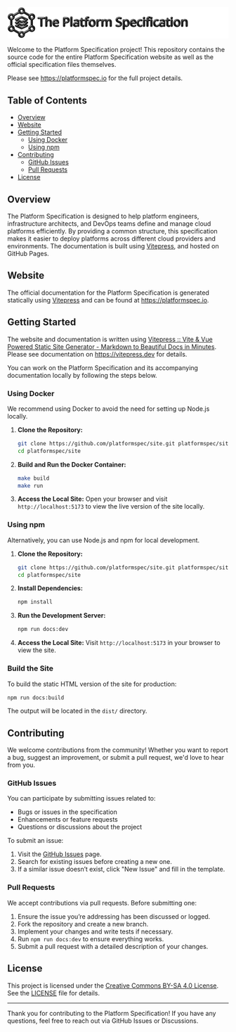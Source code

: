 ![Banner](./images/banner-black.svg)

Welcome to the Platform Specification project! This repository contains the source code for the entire Platform Specification website as well as the official specification files themselves.

Please see https://platformspec.io for the full project details.

## Table of Contents
- [Overview](#overview)
- [Website](#website)
- [Getting Started](#getting-started)
  - [Using Docker](#using-docker)
  - [Using npm](#using-npm)
- [Contributing](#contributing)
  - [GitHub Issues](#github-issues)
  - [Pull Requests](#pull-requests)
- [License](#license)

## Overview

The Platform Specification is designed to help platform engineers, infrastructure architects, and DevOps teams define and manage cloud platforms efficiently. By providing a common structure, this specification makes it easier to deploy platforms across different cloud providers and environments. The documentation is built using [Vitepress](https://vitepress.dev/), and hosted on GitHub Pages.

## Website

The official documentation for the Platform Specification is generated statically using [Vitepress](https://vitepress.dev) and can be found at https://platformspec.io.

## Getting Started

The website and documentation is written using [Vitepress :: Vite & Vue Powered Static Site Generator - Markdown to Beautiful Docs in Minutes](https://vitepress.dev).  Please see documentation on https://vitepress.dev for details.

You can work on the Platform Specification and its accompanying documentation locally by following the steps below.

### Using Docker

We recommend using Docker to avoid the need for setting up Node.js locally.

1. **Clone the Repository:**
   ```bash
   git clone https://github.com/platformspec/site.git platformspec/site
   cd platformspec/site
   ```

2. **Build and Run the Docker Container:**
   ```bash
   make build
   make run
   ```

3. **Access the Local Site:**
   Open your browser and visit `http://localhost:5173` to view the live version of the site locally.

### Using npm

Alternatively, you can use Node.js and npm for local development.

1. **Clone the Repository:**
   ```bash
   git clone https://github.com/platformspec/site.git platformspec/site
   cd platformspec/site
   ```

2. **Install Dependencies:**
   ```bash
   npm install
   ```

3. **Run the Development Server:**
   ```bash
   npm run docs:dev
   ```

4. **Access the Local Site:**
   Visit `http://localhost:5173` in your browser to view the site.

### Build the Site

To build the static HTML version of the site for production:

```bash
npm run docs:build
```

The output will be located in the `dist/` directory.

## Contributing

We welcome contributions from the community! Whether you want to report a bug, suggest an improvement, or submit a pull request, we'd love to hear from you.

### GitHub Issues

You can participate by submitting issues related to:
- Bugs or issues in the specification
- Enhancements or feature requests
- Questions or discussions about the project

To submit an issue:
1. Visit the [GitHub Issues](https://github.com/platformspec/site/issues) page.
2. Search for existing issues before creating a new one.
3. If a similar issue doesn’t exist, click "New Issue" and fill in the template.

### Pull Requests

We accept contributions via pull requests. Before submitting one:
1. Ensure the issue you’re addressing has been discussed or logged.
2. Fork the repository and create a new branch.
3. Implement your changes and write tests if necessary.
4. Run `npm run docs:dev` to ensure everything works.
5. Submit a pull request with a detailed description of your changes.

## License

This project is licensed under the [Creative Commons BY-SA 4.0 License](https://creativecommons.org/licenses/by-sa/4.0/). See the [LICENSE](./LICENSE) file for details.

---

Thank you for contributing to the Platform Specification! If you have any questions, feel free to reach out via GitHub Issues or Discussions.